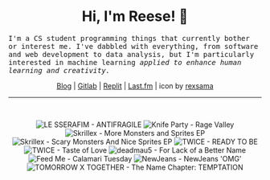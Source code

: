 <h1 align="center">Hi, I'm Reese! 👋</h1>

<p><samp>I'm a CS student programming things that currently bother or interest me. I've dabbled with everything, from software and web development to data analysis, but I'm particularly interested in machine learning <i>applied to enhance human learning and creativity.</i></p></samp>

<p align="center">
 <a href="https://renys.dev">Blog</a> | <a href="https://gitlab.com/renys">Gitlab</a> | <a href="https://replit.com/@renys">Replit</a> | <a href="https://last.fm/user/i-dle">Last.fm</a> | icon by <a href="https://deviantart.com/rexsama">rexsama</a>
</p>

<hr class="dotted">
<br>
<!-- lastfm -->
<p align="center"><img src="https://lastfm.freetls.fastly.net/i/u/64s/47403415f97336603c88ea4c1062d4b1.jpg" title="LE SSERAFIM - ANTIFRAGILE"> <img src="https://lastfm.freetls.fastly.net/i/u/64s/606b8690dc12476cb571057fc203ba5e.png" title="Knife Party - Rage Valley"> <img src="https://lastfm.freetls.fastly.net/i/u/64s/51c91772cd944c129463afa2b5763eea.jpg" title="Skrillex - More Monsters and Sprites EP"> <img src="https://lastfm.freetls.fastly.net/i/u/64s/555a4df3e99348a3837dff625694f7f3.png" title="Skrillex - Scary Monsters And Nice Sprites EP"> <img src="https://lastfm.freetls.fastly.net/i/u/64s/fcfe88954f8b1a5282e48cab825a7f77.jpg" title="TWICE - READY TO BE"> <img src="https://lastfm.freetls.fastly.net/i/u/64s/bededc67eb735e0cd2443c289c62cce3.jpg" title="TWICE - Taste of Love"> <img src="https://lastfm.freetls.fastly.net/i/u/64s/8aefc5606df3460dc6f5e131398a93f3.jpg" title="deadmau5 - For Lack of a Better Name"> <img src="https://lastfm.freetls.fastly.net/i/u/64s/97a85c926f5f4115c1fdbc4c4249ffe6.png" title="Feed Me - Calamari Tuesday"> <img src="https://lastfm.freetls.fastly.net/i/u/64s/44220ed382b7fba2e1c3e166528ba3a2.jpg" title="NewJeans - NewJeans 'OMG'"> <img src="https://lastfm.freetls.fastly.net/i/u/64s/00ee634028a0df7d7c789e44b1a37600.jpg" title="TOMORROW X TOGETHER - The Name Chapter: TEMPTATION"> </p>
